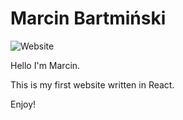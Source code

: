 # Marcin Bartmiński

![Website](https://img.shields.io/website?url=https%3A%2F%2Fbartminski.ga)

Hello I'm Marcin.

This is my first website written in React.

Enjoy!

